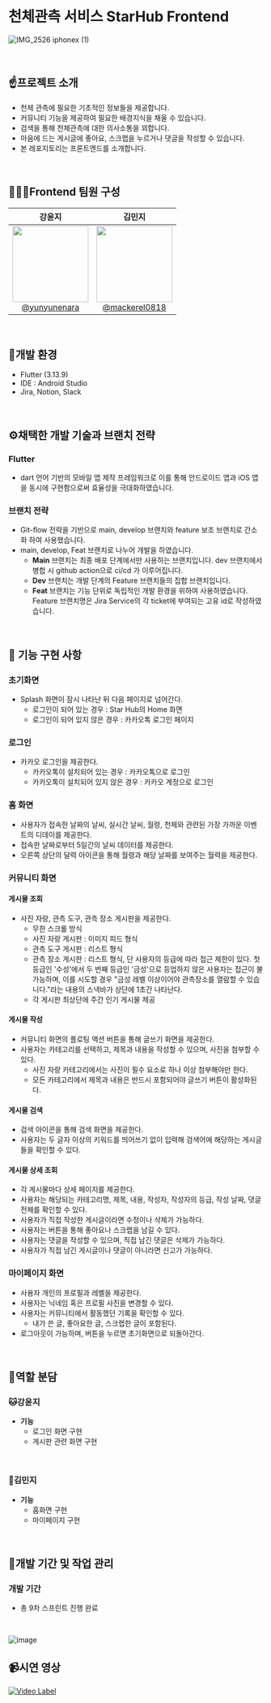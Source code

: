 # 천체관측 서비스 StarHub Frontend

![IMG_2526 iphonex (1)](https://github.com/Kumoh-OpenSource-Project/backend/assets/98962864/552ea124-18da-49e7-87c8-7977d680f121)


<br>

## ☝프로젝트 소개

- 천체 관측에 필요한 기초적인 정보들을 제공합니다.
- 커뮤니티 기능을 제공하여 필요한 배경지식을 채울 수 있습니다.
- 검색을 통해 천체관측에 대한 의사소통을 꾀합니다.
- 마음에 드는 게시글에 좋아요, 스크랩을 누르거나 댓글을 작성할 수 있습니다.
- 본 레포지토리는 프론트엔드를 소개합니다.
  
<br>

## 👨🏻‍💻Frontend 팀원 구성

<div align="center">

| **강윤지** | **김민지** |
| :------: |  :------: |
| [<img src="https://avatars.githubusercontent.com/u/135759058?s=64&v=4" height=150 width=150> <br/> @yunyunenara](https://github.com/yunyunenara)| [<img src="https://avatars.githubusercontent.com/u/78207698?s=64&v=4" height=150 width=150> <br/> @mackerel0818](https://github.com/mackerel0818)
</div>

<br>

## 🔨개발 환경

  + Flutter (3.13.9)
  + IDE : Android Studio
  + Jira, Notion, Slack
<br>

## ⚙️채택한 개발 기술과 브랜치 전략

### Flutter
  - dart 언어 기반의 모바일 앱 제작 프레임워크로 이를 통해 안드로이드 앱과 iOS 앱을 동시에 구현함으로써 효율성을 극대화하였습니다.
    
### 브랜치 전략

- Git-flow 전략을 기반으로 main, develop 브랜치와 feature 보조 브랜치로 간소화 하여 사용했습니다.
- main, develop, Feat 브랜치로 나누어 개발을 하였습니다.
    - **Main** 브랜치는 최종 배포 단계에서만 사용하는 브랜치입니다. dev 브랜치에서 병합 시 github action으로 ci/cd 가 이루어집니다.
    - **Dev** 브랜치는 개발 단계의 Feature 브랜치들의 집합 브랜치입니다.
    - **Feat** 브랜치는 기능 단위로 독립적인 개발 환경을 위하여 사용하였습니다. Feature 브랜치명은 Jira Service의 각 ticket에 부여되는 고유 id로 작성하였습니다.

<br>

## 📄 기능 구현 사항

### 초기화면
  - Splash 화면이 잠시 나타난 뒤 다음 페이지로 넘어간다.
    * 로그인이 되어 있는 경우 : Star Hub의 Home 화면
    * 로그인이 되어 있지 않은 경우 : 카카오톡 로그인 페이지
      
### 로그인
  - 카카오 로그인을 제공한다.
    * 카카오톡이 설치되어 있는 경우 : 카카오톡으로 로그인
    * 카카오톡이 설치되어 있지 않은 경우 : 카카오 계정으로 로그인
   
### 홈 화면
  - 사용자가 접속한 날짜의 날씨, 실시간 날씨, 월령, 천체와 관련된 가장 가까운 이벤트의 디데이를 제공한다.
  - 접속한 날짜로부터 5일간의 날씨 데이터를 제공한다.
  - 오른쪽 상단의 달력 아이콘을 통해 월령과 해당 날짜를 보여주는 월력을 제공한다.

### 커뮤니티 화면
#### 게시물 조회
  - 사진 자랑, 관측 도구, 관측 장소 게시판을 제공한다.
    * 무한 스크롤 방식
    * 사진 자랑 게시판 : 이미지 피드 형식
    * 관측 도구 게시판 : 리스트 형식
    * 관측 장소 게시판 : 리스트 형식, 단 사용자의 등급에 따라 접근 제한이 있다. 첫 등급인 '수성'에서 두 번째 등급인 '금성'으로 등업하지 않은 사용자는 접근이 불가능하며, 이를 시도할 경우 "금성 레벨 이상이어야 관측장소를 열람할 수 있습니다."라는 내용의 스낵바가 상단에 1초간 나타난다.
    * 각 게시판 최상단에 주간 인기 게시물 제공
   
#### 게시물 작성
  - 커뮤니티 화면의 플로팅 액션 버튼을 통해 글쓰기 화면을 제공한다.
  - 사용자는 카테고리를 선택하고, 제목과 내용을 작성할 수 있으며, 사진을 첨부할 수 있다.
    * 사진 자랑 카테고리에서는 사진이 필수 요소로 하나 이상 첨부해야만 한다.
    * 모든 카테고리에서 제목과 내용은 반드시 포함되어야 글쓰기 버튼이 활성화된다.

#### 게시물 검색
  - 검색 아이콘을 통해 검색 화면을 제공한다.
  - 사용자는 두 글자 이상의 키워드를 띄어쓰기 없이 입력해 검색어에 해당하는 게시글들을 확인할 수 있다.

#### 게시물 상세 조회
  - 각 게시물마다 상세 페이지를 제공한다.
  - 사용자는 해당되는 카테고리명, 제목, 내용, 작성자, 작성자의 등급, 작성 날짜, 댓글 전체를 확인할 수 있다.
  - 사용자가 직접 작성한 게시글이라면 수정이나 삭제가 가능하다.
  - 사용자는 버튼을 통해 좋아요나 스크랩을 남길 수 있다.
  - 사용자는 댓글을 작성할 수 있으며, 직접 남긴 댓글은 삭제가 가능하다.
  - 사용자가 직접 남긴 게시글이나 댓글이 아니라면 신고가 가능하다.

### 마이페이지 화면
  - 사용자 개인의 프로필과 레벨을 제공한다.
  - 사용자는 닉네임 혹은 프로필 사진을 변경할 수 있다.
  - 사용자는 커뮤니티에서 활동했던 기록을 확인할 수 있다.
    * 내가 쓴 글, 좋아요한 글, 스크랩한 글이 포함된다.
  - 로그아웃이 가능하며, 버튼을 누르면 초기화면으로 되돌아간다.

<br>

## 🤝역할 분담

### 🐱강윤지
- **기능**
    - 로그인 화면 구현
    - 게시판 관련 화면 구현

<br>
    
### 🐢김민지
- **기능**
    - 홈화면 구현
    - 마이페이지 구현
    
<br>

## 📆개발 기간 및 작업 관리

### 개발 기간

- 총 9차 스프린트 진행 완료

<br>

![image](https://github.com/Kumoh-OpenSource-Project/backend/assets/98962864/1f2c7984-e92a-4845-a340-3feeb71e6a55)


## 📹︎시연 영상

[![Video Label](http://img.youtube.com/vi/gHagJYh-x2Q/0.jpg)](https://youtu.be/gHagJYh-x2Q)

